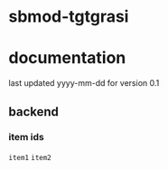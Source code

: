 # sbmod-tgtgrasi
# documentation
last updated yyyy-mm-dd for version 0.1

## backend
### item ids
`item1`
`item2`
